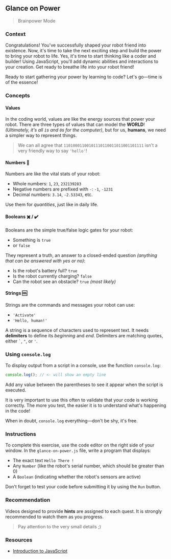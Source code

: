 ## Glance on Power

> Brainpower Mode

### Context

Congratulations! You've successfully shaped your robot friend into existence. Now, it's time to take the next exciting step and build the power to bring your robot to life. Yes, it's time to start thinking like a coder and builder! Using JavaScript, you'll add dynamic abilities and interactions to your creation. Get ready to breathe life into your robot friend!

Ready to start gathering your power by learning to code? Let's go—time is of the essence!

### Concepts

#### Values

In the coding world, values are like the energy sources that power your robot. There are three types of values that can model the **WORLD**! _(Ultimately, it's all `1`s and `0`s for the computer)_, but for us, **humans**, we need a simpler way to represent things.

> We can all agree that `11010001100101110110011011001101111` isn't a very friendly way to say `'hello'`!

#### Numbers 🔢

Numbers are like the vital stats of your robot:

- Whole numbers: `1`, `23`, `232139283`
- Negative numbers are prefixed with `-`: `-1`, `-1231`
- Decimal numbers: `3.14`, `-2.53343`, etc.

Use them for _quantities_, just like in daily life.

#### Booleans ✖️ / ✔️

Booleans are the simple true/false logic gates for your robot:

- Something is `true`
- or `false`

They represent a truth, an answer to a closed-ended question _(anything that can be answered with yes or no)_:

- Is the robot's battery full? `true`
- Is the robot currently charging? `false`
- Can the robot see an obstacle? `true` _(most likely)_

#### Strings 🆒

Strings are the commands and messages your robot can use:

- `'Activate'`
- `'Hello, human!'`

A string is a sequence of characters used to represent text. It needs **delimiters** to define its _beginning_ and _end_. Delimiters are matching quotes, either `` ` ``, `"`, or `'`.

### Using `console.log`

To display output from a script in a console, use the function `console.log`:

```js
console.log(); // <- will show an empty line
```

Add any value between the parentheses to see it appear when the script is executed.

It is very important to use this often to validate that your code is working correctly. The more you test, the easier it is to understand what's happening in the code!

When in doubt, `console.log` everything—don't be shy, it's free.

### Instructions

To complete this exercise, use the code editor on the right side of your window. In the `glance-on-power.js` file, write a program that displays:

- The exact text `Hello There !`
- Any `Number` (like the robot's serial number, which should be greater than 0)
- A `Boolean` (indicating whether the robot's sensors are active)

Don't forget to test your code before submitting it by using the `Run` button.

### Recommendation

Videos designed to provide **hints** are assigned to each quest. It is strongly recommended to watch them as you progress.

> Pay attention to the very small details ;)

### Resources

- [Introduction to JavaScript](https://developer.mozilla.org/en-US/docs/Learn/JavaScript/First_steps)
